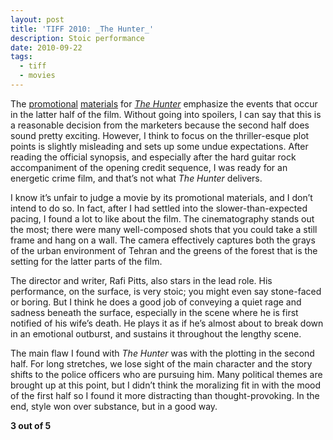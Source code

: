 ```yaml
---
layout: post
title: 'TIFF 2010: _The Hunter_'
description: Stoic performance
date: 2010-09-22
tags:
  - tiff
  - movies
---
```


The [promotional](http://www.the-match-factory.com/films/items/the-hunter.html) [materials](http://www.the-match-factory.com/films/items/the-hunter.html?file=assets/downloads-public/films/t/the-hunter/the-hunter-pressbook.pdf) for [_The Hunter_](https://www.imdb.com/title/tt1190072/) emphasize the events that occur in the latter half of the film. Without going into spoilers, I can say that this is a reasonable decision from the marketers because the second half does sound pretty exciting. However, I think to focus on the thriller-esque plot points is slightly misleading and sets up some undue expectations. After reading the official synopsis, and especially after the hard guitar rock accompaniment of the opening credit sequence, I was ready for an energetic crime film, and that’s not what _The Hunter_ delivers.
  
I know it’s unfair to judge a movie by its promotional materials, and I don’t intend to do so. In fact, after I had settled into the slower-than-expected pacing, I found a lot to like about the film. The cinematography stands out the most; there were many well-composed shots that you could take a still frame and hang on a wall. The camera effectively captures both the grays of the urban environment of Tehran and the greens of the forest that is the setting for the latter parts of the film.  
  
The director and writer, Rafi Pitts, also stars in the lead role. His performance, on the surface, is very stoic; you might even say stone-faced or boring. But I think he does a good job of conveying a quiet rage and sadness beneath the surface, especially in the scene where he is first notified of his wife’s death. He plays it as if he’s almost about to break down in an emotional outburst, and sustains it throughout the lengthy scene.  
  
The main flaw I found with _The Hunter_ was with the plotting in the second half. For long stretches, we lose sight of the main character and the story shifts to the police officers who are pursuing him. Many political themes are brought up at this point, but I didn’t think the moralizing fit in with the mood of the first half so I found it more distracting than thought-provoking. In the end, style won over substance, but in a good way.  
  
**3 out of 5**